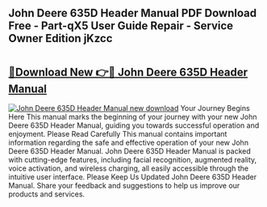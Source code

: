 ## John Deere 635D Header Manual PDF Download Free - Part-qX5 User Guide Repair - Service Owner Edition jKzcc

# <h2><a href="http://bc94878.oget.top/?id=John+Deere+635D+Header+Manual">🔗Download New 👉🔴 John Deere 635D Header Manual</a></h2>

[![John Deere 635D Header Manual new download](https://i.imgur.com/5g1atiW.png)](http://bc94878.oget.top/?id=John+Deere+635D+Header+Manual)
Your Journey Begins Here This manual marks the beginning of your journey with your new John Deere 635D Header Manual, guiding you towards successful operation and enjoyment. Please Read Carefully This manual contains important information regarding the safe and effective operation of your new John Deere 635D Header Manual. John Deere 635D Header Manual is packed with cutting-edge features, including facial recognition, augmented reality, voice activation, and wireless charging, all easily accessible through the intuitive user interface. Please Keep Us Updated John Deere 635D Header Manual. Share your feedback and suggestions to help us improve our products and services.

